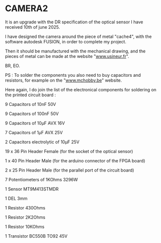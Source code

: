 # CAMERA2
It is an upgrade with the DR specification of the optical sensor I have received 10th of june 2025.

I have designed the camera around the piece of metal "cache4", with the software autodesk FUSION, in order to complete my project.

Then it should be manufactured with the mechanical drawing, and the pieces of metal can be made at the website "www.usineur.fr".

BR, EO.

PS :  To solder the components you also need to buy capacitors and resistors, for example on the "www.mchobby.be" website.

Here again, I do join the list of the electronical components for soldering on the printed circuit board :

9 Capacitors of 10nF 50V

9 Capacitors of 100nF 50V

9 Capacitors of 10µF AVX 16V

7 Capacitors of 1µF AVX 25V

2 Capacitors electrolytic of 10µF 25V

19 x 36 Pin Header Female (for the socket of the optical sensor)

1 x 40 Pin Header Male (for the arduino connector of the FPGA board)

2 x 25 Pin Header Male (for the parallel port of the circuit board)

7 Potentiometers of 1KOhms 3296W

1 Sensor MT9M413STMDR

1 DEL 3mm

1 Resistor 430Ohms

1 Resistor 2K2Ohms

1 Resistor 10KOhms

1 Transistor BC550B TO92 45V
